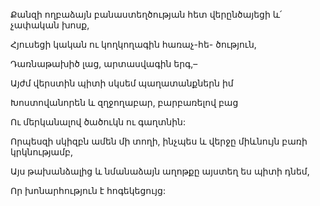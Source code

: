 Քանզի ողբաձայն բանաստեղծության հետ վերընծայեցի և՛ չափական խոսք,

Հյուսեցի կական ու կողկողագին հառաչ-հե- ծություն,

Դառնաթախիծ լաց, արտասվագին երգ,–

Այժմ վերստին պիտի սկսեմ պաղատանքներն իմ

Խոստովանորեն և զղջողաբար, բարբառելով բաց

Ու մերկանալով ծածուկն ու գաղտնին:

Որպեսզի սկիզբն ամեն մի տողի, ինչպես և վերջը միևնույն բառի կրկնությամբ,

Այս թախանձալից և նմանաձայն աղոթքը այստեղ ես պիտի դնեմ,

Որ խոնարհություն է հոգեկեցույց: